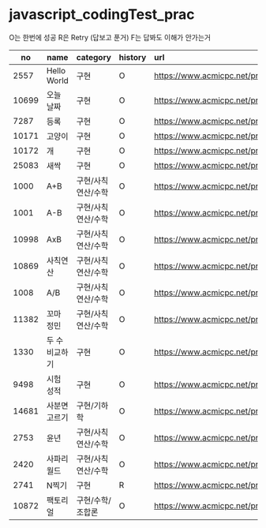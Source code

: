 # javascript_codingTest_prac

O는 한번에 성공
R은 Retry (답보고 푼거)
F는 답봐도 이해가 안가는거

| no    | name           | category           | history | url                                   | star |
| ----- | -------------- | ------------------ | :------ | :------------------------------------ | :--: |
| 2557  | Hello World    | 구현               | O       | https://www.acmicpc.net/problem/2557  |  💡  |
| 10699 | 오늘 날짜      | 구현               | O       | https://www.acmicpc.net/problem/10699 |      |
| 7287  | 등록           | 구현               | O       | https://www.acmicpc.net/problem/7287  |      |
| 10171 | 고양이         | 구현               | O       | https://www.acmicpc.net/problem/10171 |      |
| 10172 | 개             | 구현               | O       | https://www.acmicpc.net/problem/10172 |      |
| 25083 | 새싹           | 구현               | O       | https://www.acmicpc.net/problem/25083 |      |
| 1000  | A+B            | 구현/사칙연산/수학 | O       | https://www.acmicpc.net/problem/1000  |  💡  |
| 1001  | A-B            | 구현/사칙연산/수학 | O       | https://www.acmicpc.net/problem/1001  |      |
| 10998 | AxB            | 구현/사칙연산/수학 | O       | https://www.acmicpc.net/problem/10998 |      |
| 10869 | 사칙연산       | 구현/사칙연산/수학 | O       | https://www.acmicpc.net/problem/10869 |      |
| 1008  | A/B            | 구현/사칙연산/수학 | O       | https://www.acmicpc.net/problem/1008  |      |
| 11382 | 꼬마 정민      | 구현/사칙연산/수학 | O       | https://www.acmicpc.net/problem/11382 |      |
| 1330  | 두 수 비교하기 | 구현               | O       | https://www.acmicpc.net/problem/1330  |      |
| 9498  | 시험 성적      | 구현               | O       | https://www.acmicpc.net/problem/9498  |      |
| 14681 | 사분면 고르기  | 구현/기하학        | O       | https://www.acmicpc.net/problem/14681 |  💡  |
| 2753  | 윤년           | 구현/사칙연산/수학 | O       | https://www.acmicpc.net/problem/2753  |      |
| 2420  | 사파리월드     | 구현/사칙연산/수학 | O       | https://www.acmicpc.net/problem/2420  |      |
| 2741  | N찍기          | 구현               | R       | https://www.acmicpc.net/problem/2741  |  💡  |
| 10872 | 팩토리얼       | 구현/수학/조합론   | O       | https://www.acmicpc.net/problem/10872 |      |

